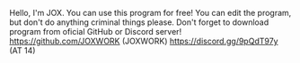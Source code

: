 Hello, I'm JOX.
You can use this program for free!
You can edit the program, but don't do anything criminal things please.
Don't forget to download program from oficial GitHub or Discord server!
https://github.com/JOXWORK (JOXWORK)
https://discord.gg/9pQdT97y (AT 14)
